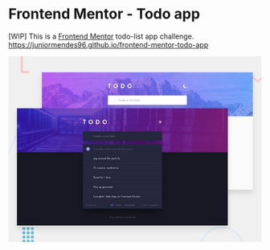 # Frontend Mentor - Todo app

[WIP] This is a [Frontend Mentor](https://www.frontendmentor.io) todo-list app challenge. https://juniormendes96.github.io/frontend-mentor-todo-app

![Design preview for the Todo app coding challenge](./public/design/desktop-preview.jpg)
